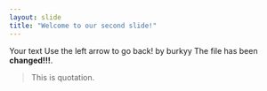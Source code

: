 ```yaml
---
layout: slide
title: "Welcome to our second slide!"
---
```

Your text
Use the left arrow to go back! by burkyy
The file has been **changed!!!**. 
>This is quotation.
